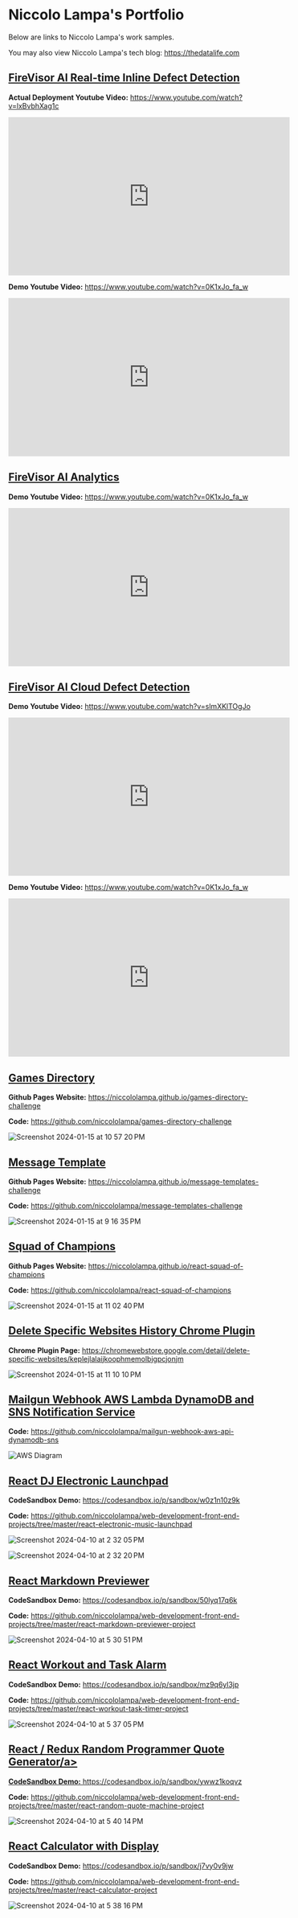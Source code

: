 # Niccolo Lampa's Portfolio

Below are links to Niccolo Lampa's work samples.

You may also view Niccolo Lampa's tech blog:  <a href="https://thedatalife.com" target="_blank">https://thedatalife.com</a>


## <a href="https://youtu.be/lxBvbhXag1c" target="_blank">FireVisor AI Real-time Inline Defect Detection</a>

**Actual Deployment Youtube Video:** <a href="https://youtu.be/lxBvbhXag1c" target="_blank">https://www.youtube.com/watch?v=lxBvbhXag1c</a>

<iframe width="560" height="315" src="https://www.youtube.com/embed/lxBvbhXag1c?si=bnohhLa0yCgQI10c" title="YouTube video player" frameborder="0" allow="accelerometer; autoplay; clipboard-write; encrypted-media; gyroscope; picture-in-picture; web-share" referrerpolicy="strict-origin-when-cross-origin" allowfullscreen></iframe>


**Demo Youtube Video:** <a href="https://youtu.be/lxBvbhXag1c" target="_blank">https://www.youtube.com/watch?v=0K1xJo_fa_w</a>

<iframe width="560" height="315" src="https://www.youtube.com/embed/0K1xJo_fa_w?si=HuZvshZoSL05wWGq" title="YouTube video player" frameborder="0" allow="accelerometer; autoplay; clipboard-write; encrypted-media; gyroscope; picture-in-picture; web-share" referrerpolicy="strict-origin-when-cross-origin" allowfullscreen></iframe>


## <a href="https://youtu.be/vyhI6LmdyCM?si=2FfMwFlLIQsQ0rVi" target="_blank">FireVisor AI Analytics</a>

**Demo Youtube Video:** <a href="https://www.youtube.com/watch?v=vyhI6LmdyCM" target="_blank">https://www.youtube.com/watch?v=0K1xJo_fa_w</a>

<iframe width="560" height="315" src="https://www.youtube.com/embed/vyhI6LmdyCM?si=SJ-9CNhSOxWVF26D" title="YouTube video player" frameborder="0" allow="accelerometer; autoplay; clipboard-write; encrypted-media; gyroscope; picture-in-picture; web-share" referrerpolicy="strict-origin-when-cross-origin" allowfullscreen></iframe>


## <a href="https://www.youtube.com/watch?v=slmXKlTOgJo" target="_blank">FireVisor AI Cloud Defect Detection</a>

**Demo Youtube Video:** <a href="https://www.youtube.com/watch?v=slmXKlTOgJo" target="_blank">https://www.youtube.com/watch?v=slmXKlTOgJo</a>

<iframe width="560" height="315" src="https://www.youtube.com/embed/lxBvbhXag1c?si=bnohhLa0yCgQI10c" title="YouTube video player" frameborder="0" allow="accelerometer; autoplay; clipboard-write; encrypted-media; gyroscope; picture-in-picture; web-share" referrerpolicy="strict-origin-when-cross-origin" allowfullscreen></iframe>


**Demo Youtube Video:** <a href="https://youtu.be/lxBvbhXag1c" target="_blank">https://www.youtube.com/watch?v=0K1xJo_fa_w</a>

<iframe width="560" height="315" src="https://www.youtube.com/embed/slmXKlTOgJo?si=5pMVz2TqdXamqI_1" title="YouTube video player" frameborder="0" allow="accelerometer; autoplay; clipboard-write; encrypted-media; gyroscope; picture-in-picture; web-share" referrerpolicy="strict-origin-when-cross-origin" allowfullscreen></iframe>


## <a href="https://niccololampa.github.io/games-directory-challenge" target="_blank">Games Directory</a>

**Github Pages Website:** <a href="https://niccololampa.github.io/games-directory-challenge" target="_blank">https://niccololampa.github.io/games-directory-challenge</a>

**Code:** <a href="https://github.com/niccololampa/games-directory-challenge" target="_blank">https://github.com/niccololampa/games-directory-challenge</a>

![Screenshot 2024-01-15 at 10 57 20 PM](https://github.com/niccololampa/portfolio/assets/37615906/19c48049-49ab-4c5e-a58d-08d9a2ffda06)


## <a href="https://niccololampa.github.io/message-templates-challenge" target="_blank">Message Template</a>

**Github Pages Website:**  <a href="https://niccololampa.github.io/message-templates-challenge" target="_blank">https://niccololampa.github.io/message-templates-challenge</a>

**Code:**  <a href="https://github.com/niccololampa/message-templates-challenge" target="_blank">https://github.com/niccololampa/message-templates-challenge</a>

![Screenshot 2024-01-15 at 9 16 35 PM](https://github.com/niccololampa/portfolio/assets/37615906/6f6771ae-2367-4656-93f2-50b13fc7c0d1)


## <a href="https://niccololampa.github.io/react-squad-of-champions" target="_blank">Squad of Champions</a>

**Github Pages Website:** <a href="https://niccololampa.github.io/react-squad-of-champions" target="_blank">https://niccololampa.github.io/react-squad-of-champions</a>

**Code:** <a href="https://github.com/niccololampa/react-squad-of-champions" target="_blank">https://github.com/niccololampa/react-squad-of-champions</a>

![Screenshot 2024-01-15 at 11 02 40 PM](https://github.com/niccololampa/portfolio/assets/37615906/3e24ff06-dc73-4d51-adef-c29c4a54d505)

## <a href="https://chromewebstore.google.com/detail/delete-specific-websites/keplejlalaijkoophmemolbjgpcjonjm" target="_blank">Delete Specific Websites History Chrome Plugin</a>

**Chrome Plugin Page:** <a href="https://chromewebstore.google.com/detail/delete-specific-websites/keplejlalaijkoophmemolbjgpcjonjm" target="_blank">https://chromewebstore.google.com/detail/delete-specific-websites/keplejlalaijkoophmemolbjgpcjonjm</a>

![Screenshot 2024-01-15 at 11 10 10 PM](https://github.com/niccololampa/portfolio/assets/37615906/0fbd9d45-adcd-4dc4-bac6-8256bba7f31c)

## <a href="https://github.com/niccololampa/mailgun-webhook-aws-api-dynamodb-sns" target="_blank">Mailgun Webhook AWS Lambda DynamoDB and SNS Notification Service</a>

**Code:** <a href="https://github.com/niccololampa/mailgun-webhook-aws-api-dynamodb-sns" target="_blank">https://github.com/niccololampa/mailgun-webhook-aws-api-dynamodb-sns</a>

![AWS Diagram](https://user-images.githubusercontent.com/37615906/202344191-62be4497-09e0-4881-8762-daa390ac0c74.png)


## <a href="https://codesandbox.io/p/sandbox/w0z1n10z9k" target="_blank">React DJ Electronic Launchpad</a> 

**CodeSandbox Demo:** <a href="https://codesandbox.io/p/sandbox/w0z1n10z9k" target="_blank">https://codesandbox.io/p/sandbox/w0z1n10z9k</a>

**Code:** <a href="https://github.com/niccololampa/web-development-front-end-projects/tree/master/react-electronic-music-launchpad" target="_blank">https://github.com/niccololampa/web-development-front-end-projects/tree/master/react-electronic-music-launchpad</a>

![Screenshot 2024-04-10 at 2 32 05 PM](https://github.com/niccololampa/portfolio/assets/37615906/9cefd885-8286-4fa2-952c-8bc0b604d5f7)

![Screenshot 2024-04-10 at 2 32 20 PM](https://github.com/niccololampa/portfolio/assets/37615906/eb37c9c0-35c7-4dc0-a0e9-10ba37038c91)


## <a href="https://codesandbox.io/p/sandbox/w0z1n10z9k" target="_blank">React Markdown Previewer</a> 

**CodeSandbox Demo:** <a href="https://codesandbox.io/p/sandbox/50lyq17q6k" target="_blank">https://codesandbox.io/p/sandbox/50lyq17q6k</a>

**Code:** <a href="https://github.com/niccololampa/web-development-front-end-projects/tree/master/react-markdown-previewer-project" target="_blank">https://github.com/niccololampa/web-development-front-end-projects/tree/master/react-markdown-previewer-project</a>

![Screenshot 2024-04-10 at 5 30 51 PM](https://github.com/niccololampa/portfolio/assets/37615906/04963000-0415-4c5d-8247-6ec9e3c25d36)


## <a href="https://codesandbox.io/p/sandbox/w0z1n10z9k" target="_blank">React Workout and Task Alarm</a> 

**CodeSandbox Demo:** <a href="https://codesandbox.io/p/sandbox/mz9q6yl3jp" target="_blank">https://codesandbox.io/p/sandbox/mz9q6yl3jp</a>

**Code:** <a href="https://github.com/niccololampa/web-development-front-end-projects/tree/master/react-workout-task-timer-project" target="_blank">https://github.com/niccololampa/web-development-front-end-projects/tree/master/react-workout-task-timer-project</a>

![Screenshot 2024-04-10 at 5 37 05 PM](https://github.com/niccololampa/portfolio/assets/37615906/a4396016-9c44-4efd-b595-5e9b05e92e92)


## <a href="https://codesandbox.io/p/sandbox/w0z1n10z9k" target="_blank">React / Redux Random Programmer Quote Generator/a> 

**CodeSandbox Demo:** <a href="https://codesandbox.io/p/sandbox/ywwz1koqvz" target="_blank">https://codesandbox.io/p/sandbox/ywwz1koqvz</a>

**Code:** <a href="https://github.com/niccololampa/web-development-front-end-projects/tree/master/react-random-quote-machine-project" target="_blank">https://github.com/niccololampa/web-development-front-end-projects/tree/master/react-random-quote-machine-project</a>

![Screenshot 2024-04-10 at 5 40 14 PM](https://github.com/niccololampa/portfolio/assets/37615906/7d6e1c29-1047-4f94-b17c-6917107c3e4c)

## <a href="https://codesandbox.io/p/sandbox/w0z1n10z9k" target="_blank">React Calculator with Display</a> 

**CodeSandbox Demo:** <a href="https://codesandbox.io/p/sandbox/j7vy0v9jw" target="_blank">https://codesandbox.io/p/sandbox/j7vy0v9jw</a>

**Code:** <a href="https://github.com/niccololampa/web-development-front-end-projects/tree/master/react-calculator-project" target="_blank">https://github.com/niccololampa/web-development-front-end-projects/tree/master/react-calculator-project</a>

![Screenshot 2024-04-10 at 5 38 16 PM](https://github.com/niccololampa/portfolio/assets/37615906/d0b27d3c-c33a-489e-8005-043e632e0cf3)


